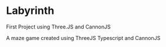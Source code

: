 # Labyrinth

First Project using Three.JS and CannonJS

A maze game created using ThreeJS Typescript and CannonJS
